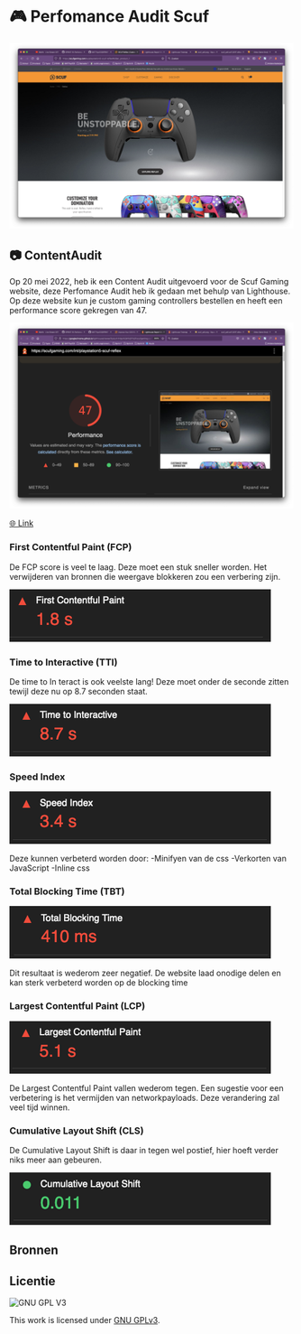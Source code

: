 # 🎮  Perfomance Audit Scuf 
![Afbeelding Scuf Reflex website](https://github.com/M4TThys123/SPRINT-10-Performance-Audit/blob/main/assets/scuf.png)

## 📷  ContentAudit
Op 20 mei 2022, heb ik een Content Audit uitgevoerd voor de Scuf Gaming website, deze Perfomance Audit  heb ik gedaan met behulp van Lighthouse. Op deze website kun je custom gaming controllers bestellen en heeft een performance score gekregen van 47.


![Afbeelding Lightroom test van Scuf website](https://github.com/M4TThys123/SPRINT-10-Performance-Audit/blob/main/assets/scuf-lighthouse.png)

[🌐 Link](https://scufgaming.com/eu)

### First Contentful Paint (FCP)
De FCP score is veel te laag. Deze moet een stuk sneller worden. Het verwijderen van bronnen die weergave blokkeren zou een verbering zijn.

![🌐 Link](https://github.com/M4TThys123/SPRINT-10-Performance-Audit/blob/main/assets/first-paint.png)

### Time to Interactive (TTI)
De time to In teract is ook veelste lang! Deze moet onder de seconde zitten tewijl deze nu op 8.7 seconden staat.

![🌐 Link](https://github.com/M4TThys123/SPRINT-10-Performance-Audit/blob/main/assets/interact.png)

### Speed Index
![🌐 Link](https://github.com/M4TThys123/SPRINT-10-Performance-Audit/blob/main/assets/speed.png)

Deze kunnen verbeterd worden door:
 -Minifyen van de css
 -Verkorten van JavaScript
 -Inline css



### Total Blocking Time (TBT)
![🌐 Link](https://github.com/M4TThys123/SPRINT-10-Performance-Audit/blob/main/assets/blocking.png)

Dit resultaat is wederom zeer negatief. De website laad onodige delen en kan sterk verbeterd worden op de blocking time

### Largest Contentful Paint (LCP)
![🌐 Link](https://github.com/M4TThys123/SPRINT-10-Performance-Audit/blob/main/assets/large-paint.png)

De Largest Contentful Paint vallen wederom tegen. Een sugestie voor een verbetering is het vermijden van networkpayloads. Deze verandering zal veel tijd winnen.

### Cumulative Layout Shift (CLS)
De Cumulative Layout Shift is daar in tegen wel postief, hier hoeft verder niks meer aan gebeuren.

![🌐 Link](https://github.com/M4TThys123/SPRINT-10-Performance-Audit/blob/main/assets/shift.png)


## Bronnen

## Licentie

![GNU GPL V3](https://www.gnu.org/graphics/gplv3-127x51.png)

This work is licensed under [GNU GPLv3](./LICENSE).
